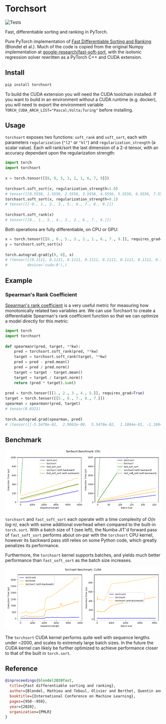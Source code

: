 # Torchsort

![Tests](https://github.com/teddykoker/torchsort/workflows/Tests/badge.svg)

Fast, differentiable sorting and ranking in PyTorch.

Pure PyTorch implementation of [Fast Differentiable Sorting and
Ranking](https://arxiv.org/abs/2002.08871) (Blondel et al.). Much of the code is
copied from the original Numpy implementation at
[google-research/fast-soft-sort](https://github.com/google-research/fast-soft-sort),
with the isotonic regression solver rewritten as a PyTorch C++ and CUDA
extension.

## Install

```bash
pip install torchsort
```

To build the CUDA extension you will need the CUDA toolchain installed. If you
want to build in an environment without a CUDA runtime (e.g. docker), you will
need to export the environment variable
`TORCH_CUDA_ARCH_LIST="Pascal;Volta;Turing"` before installing.

## Usage

`torchsort` exposes two functions: `soft_rank` and `soft_sort`, each with
parameters `regularization` (`"l2"` or `"kl"`) and `regularization_strength` (a
scalar value). Each will rank/sort the last dimension of a 2-d tensor, with an
accuracy dependant upon the regularization strength:

```python
import torch
import torchsort

x = torch.tensor([[8, 0, 5, 3, 2, 1, 6, 7, 9]])

torchsort.soft_sort(x, regularization_strength=1.0)
# tensor([[0.5556, 1.5556, 2.5556, 3.5556, 4.5556, 5.5556, 6.5556, 7.5556, 8.5556]])
torchsort.soft_sort(x, regularization_strength=0.1)
# tensor([[-0., 1., 2., 3., 5., 6., 7., 8., 9.]])

torchsort.soft_rank(x)
# tensor([[8., 1., 5., 4., 3., 2., 6., 7., 9.]])
```

Both operations are fully differentiable, on CPU or GPU:

```python
x = torch.tensor([[8., 0., 5., 3., 2., 1., 6., 7., 9.]], requires_grad=True).cuda()
y = torchsort.soft_sort(x)

torch.autograd.grad(y[0, 0], x)
# (tensor([[0.1111, 0.1111, 0.1111, 0.1111, 0.1111, 0.1111, 0.1111, 0.1111, 0.1111]],
#         device='cuda:0'),)
```

## Example

### Spearman's Rank Coefficient

[Spearman's rank
coefficient](https://en.wikipedia.org/wiki/Spearman%27s_rank_correlation_coefficient)
is a very useful metric for measuring how monotonically related two variables
are. We can use Torchsort to create a differentiable Spearman's rank coefficient
function so that we can optimize a model directly for this metric:

```python
import torch
import torchsort

def spearmanr(pred, target, **kw):
    pred = torchsort.soft_rank(pred, **kw)
    target = torchsort.soft_rank(target, **kw)
    pred = pred - pred.mean()
    pred = pred / pred.norm()
    target = target - target.mean()
    target = target / target.norm()
    return (pred * target).sum()

pred = torch.tensor([[1., 2., 3., 4., 5.]], requires_grad=True)
target = torch.tensor([[5., 6., 7., 8., 7.]])
spearman = spearmanr(pred, target)
# tensor(0.8321)

torch.autograd.grad(spearman, pred)
# (tensor([[-5.5470e-02,  2.9802e-09,  5.5470e-02,  1.1094e-01, -1.1094e-01]]),)
```

## Benchmark

![Benchmark](https://github.com/teddykoker/torchsort/raw/main/extra/benchmark.png)

`torchsort` and `fast_soft_sort` each operate with a time complexity of *O(n log
n)*, each with some additional overhead when compared to the built-in
`torch.sort`. With a batch size of 1 (see left), the Numba JIT'd forward pass of
`fast_soft_sort` performs about on-par with the `torchsort` CPU kernel, however
its backward pass still relies on some Python code, which greatly penalizes its
performance. 

Furthermore, the `torchsort` kernel supports batches, and yields much better
performance than `fast_soft_sort` as the batch size increases.

![Benchmark](https://github.com/teddykoker/torchsort/raw/main/extra/benchmark_cuda.png)

The `torchsort` CUDA kernel performs quite well with sequence lengths under
~2000, and scales to extremely large batch sizes. In the future the
CUDA kernel can likely be further optimized to achieve performance closer to that of the
built in `torch.sort`.


## Reference

```bibtex
@inproceedings{blondel2020fast,
  title={Fast differentiable sorting and ranking},
  author={Blondel, Mathieu and Teboul, Olivier and Berthet, Quentin and Djolonga, Josip},
  booktitle={International Conference on Machine Learning},
  pages={950--959},
  year={2020},
  organization={PMLR}
}
```
